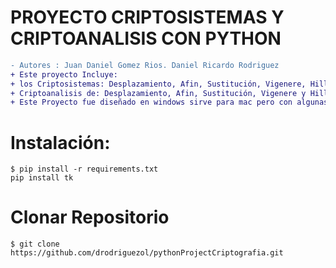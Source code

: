 # PROYECTO CRIPTOSISTEMAS Y CRIPTOANALISIS CON PYTHON
```diff
- Autores : Juan Daniel Gomez Rios. Daniel Ricardo Rodriguez
+ Este proyecto Incluye:
+ los Criptosistemas: Desplazamiento, Afin, Sustitución, Vigenere, Hill, Permutación y Hill para imágenes.
+ Criptoanalisis de: Desplazamiento, Afin, Sustitución, Vigenere y Hill.
+ Este Proyecto fue diseñado en windows sirve para mac pero con algunas alteraciones visuales de la interfaz

```
# Instalación:
```
$ pip install -r requirements.txt
pip install tk
```
# Clonar Repositorio
```
$ git clone https://github.com/drodriguezol/pythonProjectCriptografia.git
```
